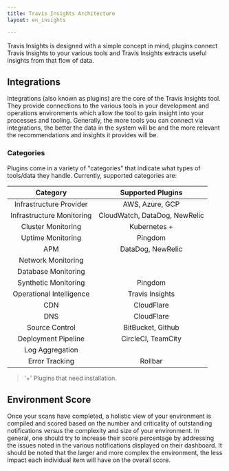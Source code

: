 ```yaml
---
title: Travis Insights Architecture
layout: en_insights

---
```


Travis Insights is designed with a simple concept in mind, plugins connect Travis Insights to your various tools and Travis Insights extracts useful insights from that flow of data.

## Integrations

Integrations (also known as plugins) are the core of the Travis Insights tool.  They provide connections to the various tools in your development and operations environments which allow the tool to gain insight into your processes and tooling.  Generally, the more tools you can connect via integrations, the better the data in the system will be and the more relevant the recommendations and insights it provides will be.

### Categories
Plugins come in a variety of "categories" that indicate what types of tools/data they handle. Currently, supported categories are:


| Category                  | Supported Plugins                                |
|:-------------------------:|:------------------------------------------------:|
| Infrastructure Provider   | AWS, Azure, GCP                                  |
| Infrastructure Monitoring | CloudWatch, DataDog, NewRelic                    |
| Cluster Monitoring        | Kubernetes  +                                    |
| Uptime Monitoring         | Pingdom                                          |
| APM                       | DataDog, NewRelic                                |
| Network Monitoring        |                                                  |
| Database Monitoring       |                                                  |
| Synthetic Monitoring      | Pingdom                                          |
| Operational Intelligence  | Travis Insights                                  |
| CDN                       | CloudFlare                                       |
| DNS                       | CloudFlare                                       |
| Source Control            | BitBucket, Github                                |
| Deployment Pipeline       | CircleCI, TeamCity                               |
| Log Aggregation           |                                                  |
| Error Tracking            | Rollbar                                          |


>  '+' Plugins that need installation.

## Environment Score
Once your scans have completed, a holistic view of your environment is compiled and scored based on the number and criticality of outstanding notifications versus the complexity and size of your environment. In general, one should try to increase their score percentage by addressing the issues noted in the various notifications displayed on their dashboard. It should be noted that the larger and more complex the environment, the less impact each individual item will have on the overall score.

